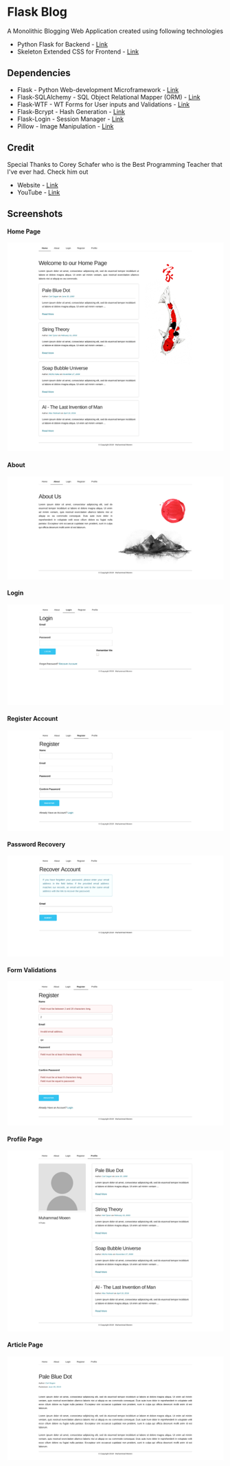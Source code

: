 # Flask Blog
A Monolithic Blogging Web Application created using following technologies
* Python Flask for Backend - [Link](https://www.fullstackpython.com/flask.html)
* Skeleton Extended CSS for Frontend - [Link](https://github.com/moeenn/skeleton-extended)


## Dependencies
* Flask - Python Web-development Microframework - [Link](https://pypi.org/project/Flask/)
* Flask-SQLAlchemy - SQL Object Relational Mapper (ORM) - [Link](https://pypi.org/project/Flask-SQLAlchemy/)
* Flask-WTF - WT Forms for User inputs and Validations - [Link](https://pypi.org/project/Flask-WTF/)
* Flask-Bcrypt - Hash Generation - [Link](https://pypi.org/project/Flask-Bcrypt/)
* Flask-Login - Session Manager - [Link](https://pypi.org/project/Flask-Login/)
* Pillow - Image Manipulation - [Link](https://pypi.org/project/Pillow/)


## Credit
Special Thanks to Corey Schafer who is the Best Programming Teacher that I've ever had. Check him out
* Website - [Link](https://coreyms.com/)
* YouTube - [Link](https://www.youtube.com/user/schafer5)


## Screenshots
#### Home Page
![Home Page](screenshots/01_home.png)

#### About
![About Page](screenshots/02_about.png)

#### Login
![Login](screenshots/03_login.png)

#### Register Account
![Register](screenshots/04_register.png)

#### Password Recovery
![Password Recovery](screenshots/05_password_recovery.png)

#### Form Validations
![Form Validations](screenshots/06_form_validation.png)

#### Profile Page
![Profile](screenshots/07_profile.png)

#### Article Page
![Article](screenshots/08_article.png)
